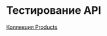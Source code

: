 # Тестирование API

[Коллекция Products](https://www.postman.com/daria-kudelka/workspace/qa-demoshopping/collection/40979710-37aba85c-b801-40c9-b7bf-bbd24d1ee900?action=share&creator=40979710)
